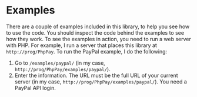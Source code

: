 Examples
========

There are a couple of examples included in this library, to help you see how to use the code.
You should inspect the code behind the examples to see how they work.
To see the examples in action, you need to run a web server with PHP.
For example, I run a server that places this library at `http://prog/PhpPay`.
To run the PayPal example, I do the following:

1. Go to `/examples/paypal/` (in my case, `http://prog/PhpPay/examples/paypal/`).
2. Enter the information.
   The URL must be the full URL of your current server (in my case, `http://prog/PhpPay/examples/paypal/`).
   You need a PayPal API login.